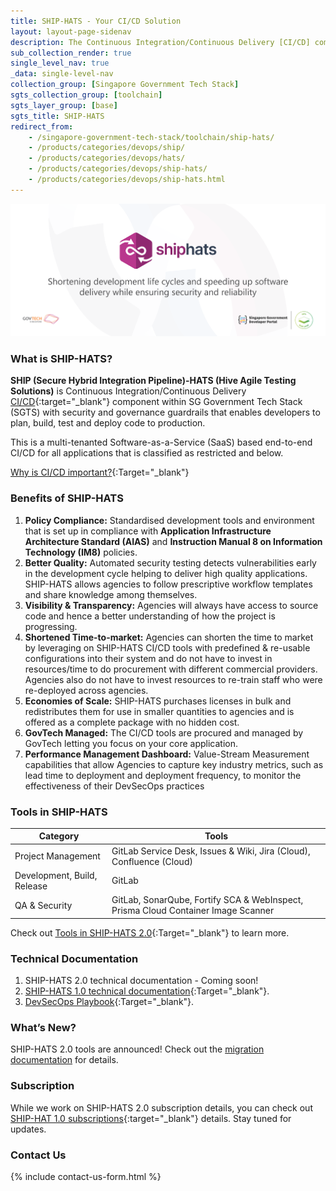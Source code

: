 ```yaml
---
title: SHIP-HATS - Your CI/CD Solution
layout: layout-page-sidenav
description: The Continuous Integration/Continuous Delivery [CI/CD] component within SG Tech Stack (SGTS) with security and governance guardrails that enables developers to plan, build, test and deploy code to production.
sub_collection_render: true
single_level_nav: true
_data: single-level-nav
collection_group: [Singapore Government Tech Stack]
sgts_collection_group: [toolchain]
sgts_layer_group: [base]
sgts_title: SHIP-HATS
redirect_from:
    - /singapore-government-tech-stack/toolchain/ship-hats/
    - /products/categories/devops/ship/
    - /products/categories/devops/hats/
    - /products/categories/devops/ship-hats/
    - /products/categories/devops/ship-hats.html
---
```


![SHIPHATs header banner for Singapore Governmeent Developer Portal](/assets/img/SHIP-HATS-HeaderBanner-v8.png)

### What is SHIP-HATS?

**SHIP (Secure Hybrid Integration Pipeline)-HATS (Hive Agile Testing Solutions)** is Continuous Integration/Continuous Delivery [CI/CD](https://en.wikipedia.org/wiki/CI/CD){:target="_blank"} component within SG Government Tech Stack (SGTS) with security and governance guardrails that enables developers to plan, build, test and deploy code to production.

This is a multi-tenanted Software-as-a-Service (SaaS) based end-to-end CI/CD for all applications that is classified as restricted and below.

[Why is CI/CD important?](https://youtu.be/RlZCyexsJBc?t=260){:Target="_blank"}

### Benefits of SHIP-HATS

1. **Policy Compliance:** Standardised development tools and environment that is set up in compliance with **Application Infrastructure Architecture Standard (AIAS)** and **Instruction Manual 8 on Information Technology (IM8)** policies.
2. **Better Quality:** Automated security testing detects vulnerabilities early in the development cycle helping to deliver high quality applications. SHIP-HATS allows agencies to follow prescriptive workflow templates and share knowledge among themselves.
3. **Visibility & Transparency:** Agencies will always have access to source code and hence a better understanding of how the project is progressing.
4. **Shortened Time-to-market:** Agencies can shorten the time to market by leveraging on SHIP-HATS CI/CD tools with predefined & re-usable configurations into their system and do not have to invest in resources/time to do procurement with different commercial providers. Agencies also do not have to invest resources to re-train staff who were re-deployed across agencies.
5. **Economies of Scale:** SHIP-HATS purchases licenses in bulk and redistributes them for use in smaller quantities to agencies and is offered as a complete package with no hidden cost.
6. **GovTech Managed:** The CI/CD tools are procured and managed by GovTech letting you focus on your core application.
7. **Performance Management Dashboard:** Value-Stream Measurement capabilities that allow Agencies to capture key industry metrics, such as lead time to deployment and deployment frequency, to monitor the effectiveness of their DevSecOps practices
### Tools in SHIP-HATS

|     Category  |                  Tools                     |
|     --------  | ------------------------------------------ |
|  Project Management  |        GitLab Service Desk, Issues & Wiki, Jira (Cloud), Confluence (Cloud)         |
|  Development, Build, Release  |       GitLab        |
| QA & Security | GitLab, SonarQube, Fortify SCA & WebInspect, Prisma Cloud Container Image Scanner |


Check out [Tools in SHIP-HATS 2.0](https://docs.developer.tech.gov.sg/docs/ship-hats-migration/#/ship-hats-migration-overview?id=change-summary){:Target="_blank"} to learn more.

### Technical Documentation

1. SHIP-HATS 2.0 technical documentation - Coming soon!
2. [SHIP-HATS 1.0 technical documentation](https://docs.developer.tech.gov.sg/docs/ship-hats-documentation/#/){:Target="_blank"}.
3. [DevSecOps Playbook](https://docs.developer.tech.gov.sg/docs/devsecops-playbook/#/){:Target="_blank"}.


### What’s New?

SHIP-HATS 2.0 tools are announced! Check out the [migration documentation](https://docs.developer.tech.gov.sg/docs/ship-hats-migration/#/ship-hats-migration-to-2.0) for details. 

### Subscription

While we work on SHIP-HATS 2.0 subscription details, you can check out [SHIP-HAT 1.0 subscriptions](./subscription){:target="_blank"} details. Stay tuned for updates. 

### Contact Us

{% include contact-us-form.html %}

